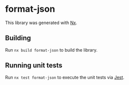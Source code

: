 # format-json

This library was generated with [Nx](https://nx.dev).

## Building

Run `nx build format-json` to build the library.

## Running unit tests

Run `nx test format-json` to execute the unit tests via [Jest](https://jestjs.io).

